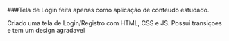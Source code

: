 ###Tela de Login feita apenas como aplicação de conteudo estudado.

Criado uma tela de Login/Registro com HTML, CSS e JS. Possui transiçoes e tem um design agradavel  
